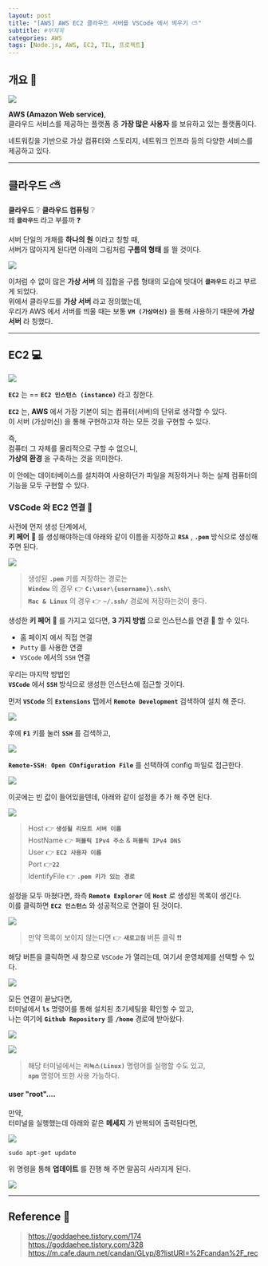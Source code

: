 ```yaml
---
layout: post
title: "[AWS] AWS EC2 클라우드 서버를 VSCode 에서 띄우기 ⛅"
subtitle: #부제목
categories: AWS
tags: [Node.js, AWS, EC2, TIL, 프로젝트]
---
```


## 개요 🔔

![](https://img1.daumcdn.net/thumb/R1280x0/?scode=mtistory2&fname=https%3A%2F%2Fblog.kakaocdn.net%2Fdn%2FuwBEM%2FbtsC4I9dt9w%2FkKuNe4Xg0XYtjljOZ6INN0%2Fimg.png)

**AWS (Amazon Web service)**,<br>
클라우드 서비스를 제공하는 플랫폼 중 **가장 많은 사용자** 를 보유하고 있는 플랫폼이다.<br>

네트워킹을 기반으로 가상 컴퓨터와 스토리지, 네트워크 인프라 등의 다양한 서비스를 제공하고 있다.

---

## 클라우드 ⛅

**클라우드** ❔ **클라우드 컴퓨팅** ❔<br>
왜 **`클라우드`** 라고 부를까 ❓<br>

서버 단일의 개채를 **하나의 원** 이라고 칭할 때,<br>
서버가 많아지게 된다면 아래의 그림처럼 **구름의 형태** 를 띌 것이다.

![](https://blog.kakaocdn.net/dn/3i32e/btsC6oQbKma/bGDZRnKr9pK3vtWDK9Au7k/img.gif)

이처럼 수 없이 많은 **가상 서버** 의 집합을 구름 형태의 모습에 빗대어 **`클라우드`** 라고 부르게 되었다.<br>
위에서 클라우드를 **가상 서버** 라고 정의했는데,<br>
우리가 AWS 에서 서버를 띄울 때는 보통 **`VM (가상머신)`** 을 통해 사용하기 때문에 **가상 서버** 라 칭했다.

---

## EC2 💻

![](https://img1.daumcdn.net/thumb/R1280x0/?scode=mtistory2&fname=https%3A%2F%2Fblog.kakaocdn.net%2Fdn%2Fbq3aeQ%2FbtsC4Ig4Dev%2FYAio95AjcSzPvgmzKhKs4K%2Fimg.png)

**`EC2`** 는 == **`EC2 인스턴스 (instance)`** 라고 칭한다.

**`EC2`** 는, **AWS** 에서 가장 기본이 되는 컴퓨터(서버)의 단위로 생각할 수 있다.<br>
이 서버 (가상머신) 을 통해 구현하고자 하는 모든 것을 구현할 수 있다.

즉,<br>
컴퓨터 그 자체를 물리적으로 구할 수 없으니,<br>
**가상의 환경** 을 구축하는 것을 의미한다.

이 안에는 데이터베이스를 설치하여 사용하던가 파일을 저장하거나 하는 실제 컴퓨터의 기능을 모두 구현할 수 있다.<br>

### VSCode 와 EC2 연결 🔌

사전에 먼저 생성 단계에서,<br>
**키 페어** 🔑 를 생성해야하는데 아래와 같이 이름을 지정하고 **`RSA`** , **`.pem`** 방식으로 생성해 주면 된다.

![](https://img1.daumcdn.net/thumb/R1280x0/?scode=mtistory2&fname=https%3A%2F%2Fblog.kakaocdn.net%2Fdn%2FdmqZjh%2FbtsC7rr9ACP%2FEWGf5bb8fSKVpNXIPXptG1%2Fimg.png)

> 생성된 **`.pem`** 키를 저장하는 경로는<br>**`Window`** 의 경우 👉 **`C:\user\{username}\.ssh\`**<br>**`Mac & Linux`** 의 경우 👉 **`~/.ssh/`** 경로에 저장하는것이 좋다.

생성한 **키 페어** 🔑 를 가지고 있다면, **3 가지 방법** 으로 인스턴스를 연결 🔌 할 수 있다.

- 홈 페이지 에서 직접 연결
- `Putty` 를 사용한 연결
- `VSCode` 에서의 `SSH` 연결

우리는 마지막 방법인<br>
**`VSCode`** 에서 **`SSH`** 방식으로 생성한 인스턴스에 접근할 것이다.

먼저 **`VSCode`** 의 **`Extensions`** 탭에서 **`Remote Development`** 검색하여 설치 해 준다.

![](https://img1.daumcdn.net/thumb/R1280x0/?scode=mtistory2&fname=https%3A%2F%2Fblog.kakaocdn.net%2Fdn%2FbApjOy%2FbtsC4txxy6K%2Fzy2OnVJTrJQZ8QA1hDKhS0%2Fimg.png)

후에 **`F1`** 키를 눌러 **`SSH`** 를 검색하고,

![](https://img1.daumcdn.net/thumb/R1280x0/?scode=mtistory2&fname=https%3A%2F%2Fblog.kakaocdn.net%2Fdn%2FcBvJyr%2FbtsC4G4HsL3%2FVZxIm6JC57bqFgoTyZWyy1%2Fimg.png)

**`Remote-SSH: Open COnfiguration File`** 를 선택하여 config 파일로 접근한다.

![](https://img1.daumcdn.net/thumb/R1280x0/?scode=mtistory2&fname=https%3A%2F%2Fblog.kakaocdn.net%2Fdn%2FdWCPHF%2FbtsC9BOvFwZ%2FjVRBziFZwZk3YpBHNoHIKK%2Fimg.png)

이곳에는 빈 값이 들어있을텐데, 아래와 같이 설정을 추가 해 주면 된다.

![](https://img1.daumcdn.net/thumb/R1280x0/?scode=mtistory2&fname=https%3A%2F%2Fblog.kakaocdn.net%2Fdn%2FcfNyDt%2FbtsC4v28l65%2FtUQp66087gPynkOdlbX3AK%2Fimg.png)

> Host 👉 **`생성될 리모트 서버 이름`**<br>HostName 👉 **`퍼블릭 IPv4 주소`** & **`퍼블릭 IPv4 DNS`**<br>User 👉 **`EC2 사용자 이름`**<br>Port 👉**`22`**<br>IdentifyFile 👉 **`.pem 키가 있는 경로`**

설정을 모두 마쳤다면, 좌측 **`Remote Explorer`** 에 **`Host`** 로 생성된 목록이 생긴다.<br>
이를 클릭하면 **`EC2 인스턴스`** 와 성공적으로 연결이 된 것이다.

![](https://img1.daumcdn.net/thumb/R1280x0/?scode=mtistory2&fname=https%3A%2F%2Fblog.kakaocdn.net%2Fdn%2FVFuVD%2FbtsC336Vuq5%2Fd7oYqMVqGQbDj9e1lzdhKK%2Fimg.png)

> 만약 목록이 보이지 않는다면 👉 **`새로고침`** 버튼 클릭 ❗❗

해당 버튼을 클릭하면 새 창으로 `VSCode` 가 열리는데, 여기서 운영체제를 선택할 수 있다.

![](https://img1.daumcdn.net/thumb/R1280x0/?scode=mtistory2&fname=https%3A%2F%2Fblog.kakaocdn.net%2Fdn%2FIG2dK%2FbtsC1IvpCGE%2FrtAKkIfvrklHyKEPl2ktQ1%2Fimg.png)

모든 연결이 끝났다면,<br>
터미널에서 **`ls`** 명령어를 통해 설치된 초기세팅을 확인할 수 있고,<br>
나는 여기에 **`Github Repository`** 를 **`/home`** 경로에 받아왔다.

![](https://img1.daumcdn.net/thumb/R1280x0/?scode=mtistory2&fname=https%3A%2F%2Fblog.kakaocdn.net%2Fdn%2Fc9wU80%2FbtsC4v28k2E%2FWt6rkN84GDKGNT8G2R7L4K%2Fimg.png)

![](https://img1.daumcdn.net/thumb/R1280x0/?scode=mtistory2&fname=https%3A%2F%2Fblog.kakaocdn.net%2Fdn%2FAurNP%2FbtsC6xMVJ9L%2FMKW5CYN0auSHYWztktE9TK%2Fimg.png)

> 해당 터미널에서는 **`리눅스(Linux)`** 명령어를 실행할 수도 있고,<br>**`npm`** 명령어 또한 사용 가능하다.

#### user "root"....

만약,<br>
터미널을 실행했는데 아래와 같은 **메세지** 가 반복되어 출력된다면,

![](https://img1.daumcdn.net/thumb/R1280x0/?scode=mtistory2&fname=https%3A%2F%2Fblog.kakaocdn.net%2Fdn%2FQaA8Y%2FbtsC8UU8S38%2FPTlvUweVZ7fPMX904XJi10%2Fimg.png)

```linux
sudo apt-get update
```

위 명령을 통해 **업데이트** 를 진행 해 주면 말꼼히 사라지게 된다.

![](https://img1.daumcdn.net/thumb/R1280x0/?scode=mtistory2&fname=https%3A%2F%2Fblog.kakaocdn.net%2Fdn%2FIHg4z%2FbtsC6SDvOaZ%2FVhA9uF3AhDoN0sPboyllR0%2Fimg.png)

---

## Reference 🌊

> <https://goddaehee.tistory.com/174><br><https://goddaehee.tistory.com/328><br><https://m.cafe.daum.net/candan/GLyp/8?listURI=%2Fcandan%2F_rec>
